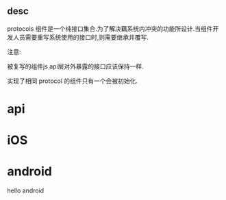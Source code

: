 

## desc
protocols 组件是一个纯接口集合.为了解决藕系统内冲突的功能所设计.当组件开发人员需要重写系统使用的接口时,则需要继承并覆写.

注意:

被复写的组件js api层对外暴露的接口应该保持一样.

实现了相同 protocol 的组件只有一个会被初始化.


# api



# iOS


# android
hello android


